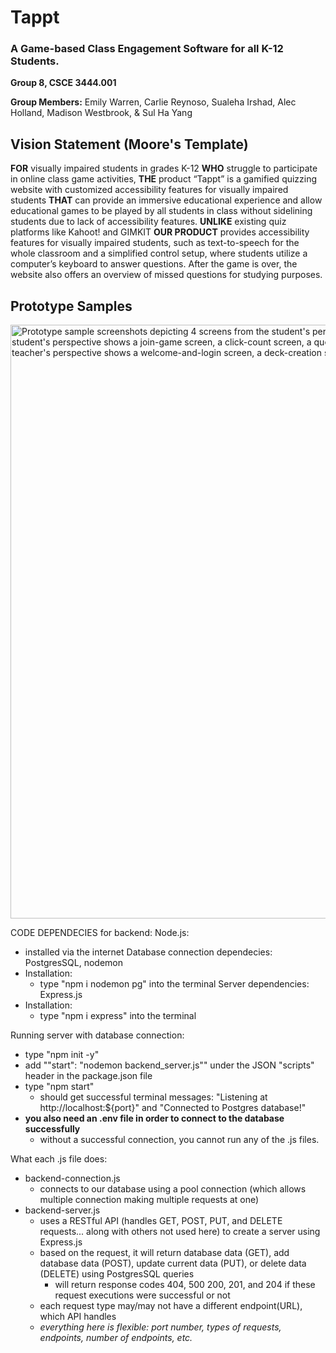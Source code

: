 # Tappt #
### A Game-based Class Engagement Software for all K-12 Students. ###

**Group 8, CSCE 3444.001**

**Group Members:** Emily Warren, Carlie Reynoso, Sualeha Irshad, Alec Holland, Madison Westbrook, & Sul Ha Yang


## Vision Statement (Moore's Template) ##
**FOR** visually impaired students in grades K-12 **WHO** struggle to participate in online class game activities, **THE** product “Tappt” is a gamified quizzing website with customized accessibility features for visually impaired students **THAT** can provide an immersive educational experience and allow educational games to be played by all students in class without sidelining students due to lack of accessibility features. **UNLIKE** existing quiz platforms like Kahoot! and GIMKIT **OUR PRODUCT** provides accessibility features for visually impaired students, such as text-to-speech for the whole classroom and a simplified control setup, where students utilize a computer’s keyboard to answer questions. After the game is over, the website also offers an overview of missed questions for studying purposes.

## Prototype Samples ##
<img width="950" alt="Prototype sample screenshots depicting 4 screens from the student's perspective and 4 screens from the teacher's perspective. The student's perspective shows a join-game screen, a click-count screen, a question-and-answer screen, and an end-game screen. The teacher's perspective shows a welcome-and-login screen, a deck-creation screen, a student-results screen, and a leaderboard screen." src="https://github.com/user-attachments/assets/f59c8866-15a7-4fa0-b1f1-4752a08b2d5c" />

CODE DEPENDECIES for backend:
  Node.js:
  - installed via the internet
  Database connection dependecies: PostgresSQL, nodemon
  - Installation:
    + type "npm i nodemon pg" into the terminal
  Server dependencies: Express.js
  - Installation: 
    + type "npm i express" into the terminal
  
  Running server with database connection:
  - type "npm init -y"
  - add ""start": "nodemon backend_server.js"" under the JSON "scripts" header in the package.json file
  - type "npm start" 
      + should get successful terminal messages: "Listening at http://localhost:${port}" and "Connected to Postgres database!"
  - **you also need an .env file in order to connect to the database successfully**
      + without a successful connection, you cannot run any of the .js files.
  
  What each .js file does:
  - backend-connection.js
      + connects to our database using a pool connection (which allows multiple connection making multiple requests at one)
  - backend-server.js
      + uses a RESTful API (handles GET, POST, PUT, and DELETE requests... along with others not used here) to create a server using Express.js
      + based on the request, it will return database data (GET), add database data (POST),
        update current data (PUT), or delete data (DELETE) using PostgresSQL queries
        - will return response codes 404, 500 200, 201, and 204 if these request executions were successful or not
      + each request type may/may not have a different endpoint(URL), which API handles
      + *everything here is flexible: port number, types of requests, endpoints, number of endpoints, etc.*

